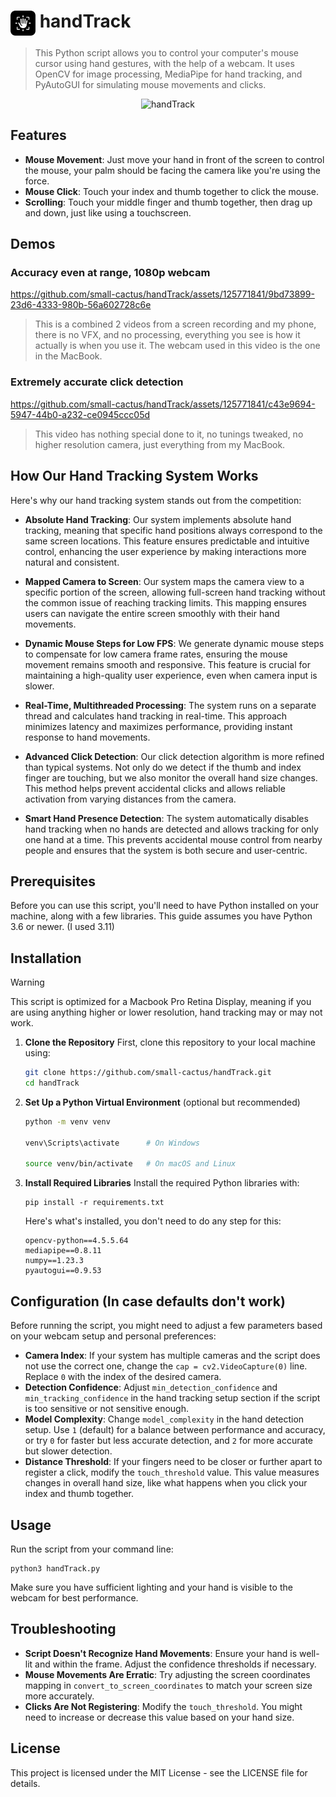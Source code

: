 # <img src="handTrack.png" width="40" alt="handTrack" align="top" /> handTrack
> This Python script allows you to control your computer's mouse cursor using hand gestures, with the help of a webcam. It uses OpenCV for image processing, MediaPipe for hand tracking, and PyAutoGUI for simulating mouse movements and clicks.

<p align="center">
  <img src="https://github.com/small-cactus/handTrack/assets/125771841/7e4b22b8-46b5-47e0-92ea-f8bfd13f829b" width="900" alt="handTrack" />
</p>

## Features
- **Mouse Movement**: Just move your hand in front of the screen to control the mouse, your palm should be facing the camera like you're using the force.
- **Mouse Click**: Touch your index and thumb together to click the mouse.
- **Scrolling**: Touch your middle finger and thumb together, then drag up and down, just like using a touchscreen.


## Demos
### Accuracy even at range, 1080p webcam
https://github.com/small-cactus/handTrack/assets/125771841/9bd73899-23d6-4333-980b-56a602728c6e
> This is a combined 2 videos from a screen recording and my phone, there is no VFX, and no processing, everything you see is how it actually is when you use it. The webcam used in this video is the one in the MacBook.

### Extremely accurate click detection

https://github.com/small-cactus/handTrack/assets/125771841/c43e9694-5947-44b0-a232-ce0945ccc05d
> This video has nothing special done to it, no tunings tweaked, no higher resolution camera, just everything from my MacBook.

## How Our Hand Tracking System Works

Here's why our hand tracking system stands out from the competition:

- **Absolute Hand Tracking**: Our system implements absolute hand tracking, meaning that specific hand positions always correspond to the same screen locations. This feature ensures predictable and intuitive control, enhancing the user experience by making interactions more natural and consistent.

- **Mapped Camera to Screen**: Our system maps the camera view to a specific portion of the screen, allowing full-screen hand tracking without the common issue of reaching tracking limits. This mapping ensures users can navigate the entire screen smoothly with their hand movements.

- **Dynamic Mouse Steps for Low FPS**: We generate dynamic mouse steps to compensate for low camera frame rates, ensuring the mouse movement remains smooth and responsive. This feature is crucial for maintaining a high-quality user experience, even when camera input is slower.

- **Real-Time, Multithreaded Processing**: The system runs on a separate thread and calculates hand tracking in real-time. This approach minimizes latency and maximizes performance, providing instant response to hand movements.

- **Advanced Click Detection**: Our click detection algorithm is more refined than typical systems. Not only do we detect if the thumb and index finger are touching, but we also monitor the overall hand size changes. This method helps prevent accidental clicks and allows reliable activation from varying distances from the camera.

- **Smart Hand Presence Detection**: The system automatically disables hand tracking when no hands are detected and allows tracking for only one hand at a time. This prevents accidental mouse control from nearby people and ensures that the system is both secure and user-centric.



## Prerequisites

Before you can use this script, you'll need to have Python installed on your machine, along with a few libraries. This guide assumes you have Python 3.6 or newer. (I used 3.11)

## Installation
> [!WARNING]
> This script is optimized for a Macbook Pro Retina Display, meaning if you are using anything higher or lower resolution, hand tracking may or may not work.

1. **Clone the Repository**
   First, clone this repository to your local machine using:

   ```bash
   git clone https://github.com/small-cactus/handTrack.git
   cd handTrack
   ```

2. **Set Up a Python Virtual Environment** (optional but recommended)

   ```bash
   python -m venv venv
   
   venv\Scripts\activate      # On Windows
   
   source venv/bin/activate   # On macOS and Linux
   ```

3. **Install Required Libraries**
   Install the required Python libraries with:

   ```
   pip install -r requirements.txt
   ```

   Here's what's installed, you don't need to do any step for this:

   ```
   opencv-python==4.5.5.64
   mediapipe==0.8.11
   numpy==1.23.3
   pyautogui==0.9.53
   ```

## Configuration (In case defaults don't work)

Before running the script, you might need to adjust a few parameters based on your webcam setup and personal preferences:

- **Camera Index**: If your system has multiple cameras and the script does not use the correct one, change the `cap = cv2.VideoCapture(0)` line. Replace `0` with the index of the desired camera.
- **Detection Confidence**: Adjust `min_detection_confidence` and `min_tracking_confidence` in the hand tracking setup section if the script is too sensitive or not sensitive enough.
- **Model Complexity**: Change `model_complexity` in the hand detection setup. Use `1` (default) for a balance between performance and accuracy, or try `0` for faster but less accurate detection, and `2` for more accurate but slower detection.
- **Distance Threshold**: If your fingers need to be closer or further apart to register a click, modify the `touch_threshold` value. This value measures changes in overall hand size, like what happens when you click your index and thumb together.

## Usage

Run the script from your command line:

   ```
   python3 handTrack.py
   ```

Make sure you have sufficient lighting and your hand is visible to the webcam for best performance.

## Troubleshooting

- **Script Doesn't Recognize Hand Movements**: Ensure your hand is well-lit and within the frame. Adjust the confidence thresholds if necessary.
- **Mouse Movements Are Erratic**: Try adjusting the screen coordinates mapping in `convert_to_screen_coordinates` to match your screen size more accurately.
- **Clicks Are Not Registering**: Modify the `touch_threshold`. You might need to increase or decrease this value based on your hand size.

## License

This project is licensed under the MIT License - see the LICENSE file for details.
